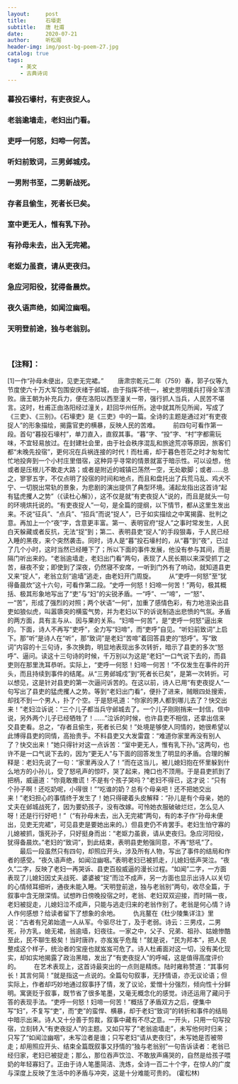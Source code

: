 ```yaml
---
layout:     post
title:      石壕吏
subtitle:   唐 杜甫
date:       2020-07-21
author:     听松阁
header-img: img/post-bg-poem-27.jpg
catalog: true
tags:
    - 美文
    - 古典诗词
---
```


### 暮投石壕村，有吏夜捉人。
### 老翁逾墙走，老妇出门看。
### 吏呼一何怒，妇啼一何苦。
### 听妇前致词，三男邺城戍。
### 一男附书至，二男新战死。
### 存者且偷生，死者长已矣。
### 室中更无人，惟有乳下孙。
### 有孙母未去，出入无完裙。
### 老妪力虽衰，请从吏夜归。
### 急应河阳役，犹得备晨炊。
### 夜久语声绝，如闻泣幽咽。
### 天明登前途，独与老翁别。
<br>

### 【注释】：
[1]一作“孙母未便出，见吏无完裙。”
　　唐肃宗乾元二年（759）春，郭子仪等九节度使六十万大军包围安庆绪于邺城，由于指挥不统一，被史思明援兵打得全军溃败。唐王朝为补充兵力，便在洛阳以西至潼关一带，强行抓人当兵，人民苦不堪言。这时，杜甫正由洛阳经过潼关，赶回华州任所。途中就其所见所闻，写成了《三吏》、《三别》。《石壕吏》是《三吏》中的一篇。全诗的主题是通过对“有吏夜捉人”的形象描绘，揭露官吏的横暴，反映人民的苦难。
　　前四句可看作第一段。首句“暮投石壕村”，单刀直入，直叙其事。“暮”字、“投”字、“村”字都需玩味，不宜轻易放过。在封建社会里，由于社会秩序混乱和旅途荒凉等原因，旅客们都“未晚先投宿”，更何况在兵祸连接的时代！而杜甫，却于暮色苍茫之时才匆匆忙忙地投奔到一个小村庄里借宿，这种异乎寻常的情景就富于暗示性。可以设想，他或者是压根儿不敢走大路；或者是附近的城镇已荡然一空，无处歇脚；或者……总之，寥寥五字，不仅点明了投宿的时间和地点，而且和盘托出了兵荒马乱、鸡犬不宁、一切脱出常轨的景象，为悲剧的演出提供了典型环境。浦起龙指出这首诗“起有猛虎攫人之势”（《读杜心解》），这不仅是就“有吏夜捉人”说的，而且是就头一句的环境烘托说的。“有吏夜捉人”一句，是全篇的提纲，以下情节，都从这里生发出来。不说“征兵”、“点兵”、“招兵”而说“捉人”，已于如实描绘之中寓揭露、批判之意。再加上一个“夜”字，含意更丰富。第一、表明官府“捉人”之事时常发生，人民白天躲藏或者反抗，无法“捉”到；第二、表明县吏“捉人”的手段狠毒，于人民已经入睡的黑夜，来个突然袭击。同时，诗人是“暮”投石壕村的，从“暮”到“夜”，已过了几个小时，这时当然已经睡下了；所以下面的事件发展，他没有参与其间，而是隔门听出来的。“老翁逾墙走，老妇出门看”两句，表现了人民长期以来深受抓丁之苦，昼夜不安；即使到了深夜，仍然寝不安席，一听到门外有了响动，就知道县吏又来“捉人”，老翁立刻“逾墙”逃走，由老妇开门周旋。
　　从“吏呼一何怒”至“犹得备晨炊”这十六句，可看作第二段。“史呼一何怒！妇啼一何苦！”两句，极其概括、极其形象地写出了“吏”与“妇”的尖锐矛盾。一“呼”、一“啼”，一“怒”、一“苦”，形成了强烈的对照；两个状语“一何”，加重了感情色彩，有力地渲染出县吏如狼似虎，叫嚣隳突的横蛮气势，并为老妇以下的诉说制造出悲愤的气氛。矛盾的两方面，具有主与从、因与果的关系。“妇啼一何苦”，是“吏呼一何怒”逼出来的。下面，诗人不再写“吏呼”，全力写“妇啼”，而“吏呼”自见。“听妇前致词”上启下。那“听”是诗人在“听”，那“致词”是老妇“苦啼”着回答县吏的“怒呼”。写“致词”内容的十三句诗，多次换韵，明显地表现出多次转折，暗示了县吏的多次“怒呼”、逼问。读这十三句诗的时候，千万别以为这是“老妇”一口气说下去的，而县吏则在那里洗耳恭听。实际上，“吏呼一何怒！妇啼一何苦！”不仅发生在事件的开头，而且持续到事件的结尾。从“三男邺城戍”到“死者长已矣”，是第一次转折。可以想见，这是针对县吏的第一次逼问诉苦的。在这以前，诗人已用“有吏夜捉人”一句写出了县吏的猛虎攫人之势。等到“老妇出门看”，便扑了进来，贼眼四处搜索，却找不到一个男人，扑了个空。于是怒吼道：“你家的男人都到哪儿去了？快交出来！”老妇泣诉说：“三个儿子都当兵守邺城去了。一个儿子刚刚捎来一封信，信中说，另外两个儿子已经牺牲了！……”泣诉的时候，也许县吏不相信，还拿出信来交县吏看。总之，“存者且偷生，死者长已矣！”处境是够使人同情的，她很希望以此博得县吏的同情，高抬贵手。不料县吏又大发雷霆：“难道你家里再没有别人了？快交出来！”她只得针对这一点诉苦：“室中更无人，惟有乳下孙。”这两句，也许不是一口气说下去的，因为“更无人”与下面的回答发生了明显的矛盾。合理的解释是：老妇先说了一句：“家里再没人了！”而在这当儿，被儿媳妇抱在怀里躲到什么地方的小孙儿，受了怒吼声的惊吓，哭了起来，掩口也不顶用。于是县吏抓到了把柄，威逼道：“你竟敢撒谎！不是有个孩子哭吗？”老妇不得已，这才说：“只有个孙子啊！还吃奶呢，小得很！”“吃谁的奶？总有个母亲吧！还不把她交出来！”老妇担心的事情终于发生了！她只得硬着头皮解释：“孙儿是有个母亲，她的丈夫在邺城战死了，因为要奶孩子，没有改嫁。可怜她衣服破破烂烂，怎么见人呀！还是行行好吧！”（“有孙母未去，出入无完裙”两句，有的本子作“孙母未便出，见吏无完裙”，可见县吏是要她出来的。）但县吏仍不肯罢手。老妇生怕守寡的儿媳被抓，饿死孙子，只好挺身而出：“老妪力虽衰，请从吏夜归。急应河阳役，犹得备晨炊。”老妇的“致词”，到此结束，表明县吏勉强同意，不再“怒吼”了。
　　最后一段虽然只有四句，却照应开头，涉及所有人物，写出了事件的结局和作者的感受。“夜久语声绝，如闻泣幽咽。”表明老妇已被抓走，儿媳妇低声哭泣。“夜久”二字，反映了老妇一再哭诉、县吏百般威逼的漫长过程。“如闻”二字，一方面表现了儿媳妇因丈夫战死、婆婆被“捉”而泣不成声，另一方面也显示出诗人以关切的心情倾耳细听，通夜未能入睡。“天明登前途，独与老翁别”两句，收尽全篇，于叙事中含无限深情。试想昨日傍晚投宿之时，老翁、老妇双双迎接，而时隔一夜，老妇被捉走，儿媳妇泣不成声，只能与逃走归来的老翁作别了。老翁是何心情？诗人作何感想？给读者留下了想象的余地。
　　仇兆鳌在《杜少陵集详注》里说：“古者有兄弟始遣一人从军。今驱尽壮丁，及于老弱。诗云：三男戍，二男死，孙方乳，媳无裙，翁逾墙，妇夜往。一家之中，父子、兄弟、祖孙、姑媳惨酷至此，民不聊生极矣！当时唐祚，亦岌岌乎危哉！”就是说，“民为邦本”，把人民整成这个样子，统治者的宝座也就岌岌可危了。诗人杜甫面对这一切，没有美化现实，却如实地揭露了政治黑暗，发出了“有吏夜捉人”的呼喊，这是值得高度评价的。
　　在艺术表现上，这首诗最突出的一点则是精炼。陆时雍称赞道：“其事何长！其言何简！”就是指这一点说的。全篇句句叙事，无抒情语，亦无议论语；但实际上，作者却巧妙地通过叙事抒了情，发了议论，爱憎十分强烈，倾向性十分鲜明。寓褒贬于叙事，既节省了很多笔墨，又毫无概念化的感觉。诗还运用了藏问于答的表现手法。“吏呼一何怒！妇啼一何苦！”概括了矛盾双方之后，便集中写“妇”，不复写“吏”，而“吏”的蛮悍、横暴，却于老妇“致词”的转折和事件的结局中暗示出来。诗人又十分善于剪裁，叙事中藏有不尽之意。一开头，只用一句写投宿，立刻转入“有吏夜捉人”的主题。又如只写了“老翁逾墙走”，未写他何时归来；只写了“如闻泣幽咽”，未写泣者是谁；只写老妇“请从吏夜归”，未写她是否被带走；却用照应开头、结束全篇既叙事又抒情的“独与老翁别”一句告诉读者：老翁已经归家，老妇已被捉走；那么，那位吞声饮泣、不敢放声痛哭的，自然是给孩子喂奶的年轻寡妇了。正由于诗人笔墨简洁、洗炼，全诗一百二十个字，在惊人的广度与深度上反映了生活中的矛盾与冲突，这是十分难能可贵的。
(霍松林)
